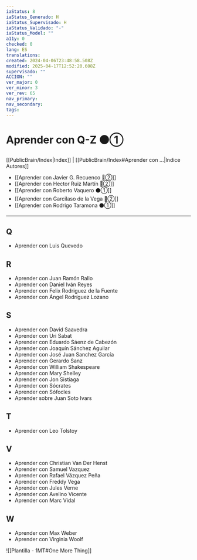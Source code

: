 ```yaml
---
iaStatus: 8
iaStatus_Generado: H
iaStatus_Supervisado: H
iaStatus_Validado: "-"
iaStatus_Model: ""
a11y: 0
checked: 0
lang: ES
translations: 
created: 2024-04-06T23:48:58.508Z
modified: 2025-04-17T12:52:20.608Z
supervisado: ""
ACCION: ""
ver_major: 0
ver_minor: 3
ver_rev: 65
nav_primary: 
nav_secondary: 
tags:
---
```

# Aprender con Q-Z ⚫①

[[PublicBrain/Index|Index]] | [[PublicBrain/Index#Aprender con ...|Indice Autores]]

* [[Aprender con Javier G. Recuenco 🔴②]]
* [[Aprender con Hector Ruiz Martín 🔴②]]
* [[Aprender con Roberto Vaquero ⚫①]]
* [[Aprender con Garcilaso de la Vega 🔴②]]
* [[Aprender con Rodrigo Taramona ⚫①]]

---


## Q

- Aprender con Luis Quevedo
    

## R

- Aprender con Juan Ramón Rallo    
- Aprender con Daniel Iván Reyes    
- Aprender con Felix Rodriguez de la Fuente    
- Aprender con Ángel Rodríguez Lozano
    
## S

- Aprender con David Saavedra    
- Aprender con Uri Sabat    
- Aprender con Eduardo Sáenz de Cabezón    
- Aprender con Joaquín Sánchez Aguilar    
- Aprender con José Juan Sanchez García    
- Aprender con Gerardo Sanz    
- Aprender con William Shakespeare    
- Aprender con Mary Shelley    
- Aprender con Jon Sistiaga    
- Aprender con Sócrates    
- Aprender con Sófocles    
- Aprender sobre Juan Soto Ivars
    

## T

- Aprender con Leo Tolstoy
    

## V

- Aprender con Christian Van Der Henst    
- Aprender con Samuel Vazquez    
- Aprender con Rafael Vázquez Peña    
- Aprender con Freddy Vega
- Aprender con Jules Verne    
- Aprender con Avelino Vicente    
- Aprender con Marc Vidal
    

## W

- Aprender con Max Weber    
- Aprender con Virginia Woolf

![[Plantilla - 1MT#One More Thing]]